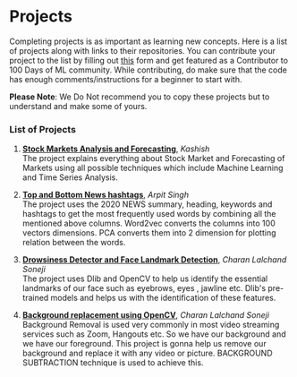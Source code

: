 # Projects
Completing projects is as important as learning new concepts. Here is a list of projects along with links to their repositories. 
You can contribute your project to the list by filling out [this](https://forms.gle/WDteyBcF3RHaX87A9) form and get featured as a Contributor to 100 Days of ML community. While contributing, do make sure that the code has enough comments/instructions for a beginner to start with.  

**Please Note**: We Do Not recommend you to copy these projects but to understand and make some of yours.  

### List of Projects
1.  **[Stock Markets Analysis and Forecasting](https://github.com/kashish45/StockMarketForecasting)**, *Kashish*  
  The project explains everything about Stock Market and Forecasting of Markets using all possible techniques which include Machine Learning and Time Series Analysis.

2.  **[Top and Bottom News hashtags](https://github.com/arpit282/Word2vec)**, *Arpit Singh*  
 The project uses the 2020 NEWS summary, heading, keywords and hashtags to get the most frequently used words by combining all the mentioned above columns. Word2vec converts the columns into 100 vectors dimensions. PCA converts them into 2 dimension for plotting relation between the words.

3.  **[Drowsiness Detector and Face Landmark Detection](https://github.com/charansoneji/Drowsiness-detector-and-Face-Landmark-detection)**, *Charan Lalchand Soneji*  
 The project uses Dlib and OpenCV to help us identify the essential landmarks of our face such as eyebrows, eyes , jawline etc. Dlib's pre-trained models and helps us with the identification of these features.

4.  **[Background replacement using OpenCV](https://github.com/charansoneji/Background-removal-and-replacer-using-OpenCV)**, *Charan Lalchand Soneji*   
 Background Removal is used very commonly in most video streaming services such as Zoom, Hangouts etc. So we have our background and we have our foreground. This project is gonna help us remove our background and replace it with any video or picture. BACKGROUND SUBTRACTION technique is used to achieve this.
